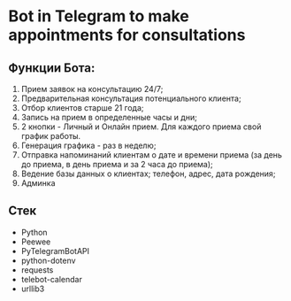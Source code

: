 # Bot in Telegram to make appointments for consultations

## Функции Бота:

1. Прием заявок на консультацию 24/7;
2. Предварительная консультация потенциального клиента;
3. Отбор клиентов старше 21 года;
4. Запись на прием в определенные часы и дни;
5. 2 кнопки - Личный и Онлайн прием. Для каждого приема свой график работы.
6. Генерация графика - раз в неделю;
7. Отправка напоминаний клиентам о дате и времени приема (за день до приема, в день приема и за 2 часа до приема);
8. Ведение базы данных о клиентах; телефон, адрес, дата рождения;
9. Админка


## Стек
* Python
* Peewee
* PyTelegramBotAPI
* python-dotenv
* requests
* telebot-calendar
* urllib3